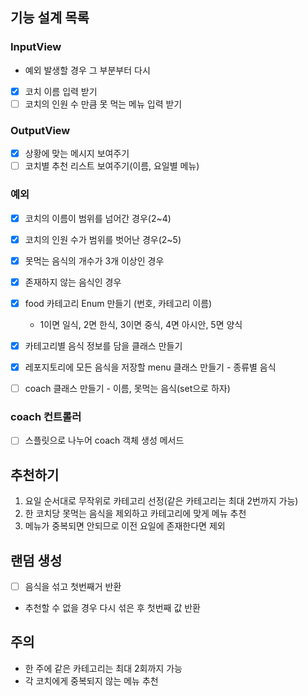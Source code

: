 ## 기능 설계 목록

### InputView
- 예외 발생할 경우 그 부분부터 다시
* [x] 코치 이름 입력 받기
* [ ] 코치의 인원 수 만큼 못 먹는 메뉴 입력 받기

### OutputView
* [x] 상황에 맞는 메시지 보여주기
* [ ] 코치별 추천 리스트 보여주기(이름, 요일별 메뉴)

### 예외
* [x] 코치의 이름이 범위를 넘어간 경우(2~4)
* [x] 코치의 인원 수가 범위를 벗어난 경우(2~5)
* [x] 못먹는 음식의 개수가 3개 이상인 경우
* [x] 존재하지 않는 음식인 경우


* [x] food 카테고리 Enum 만들기 (번호, 카테고리 이름)
  - 1이면 일식, 2면 한식, 3이면 중식, 4면 아시안, 5면 양식
* [x] 카테고리별 음식 정보를 담을 클래스 만들기
* [x] 레포지토리에 모든 음식을 저장할 menu 클래스 만들기 - 종류별 음식 
* [ ] coach 클래스 만들기 - 이름, 못먹는 음식(set으로 하자)

### coach 컨트롤러
* [ ] 스플릿으로 나누어 coach 객체 생성 메서드


## 추천하기
1. 요일 순서대로 무작위로 카테고리 선정(같은 카테고리는 최대 2번까지 가능)
2. 한 코치당 못먹는 음식을 제외하고 카테고리에 맞게 메뉴 추천
3. 메뉴가 중복되면 안되므로 이전 요일에 존재한다면 제외


## 랜덤 생성
* [ ] 음식을 섞고 첫번째거 반환
* 추천할 수 없을 경우 다시 섞은 후 첫번째 값 반환


## 주의
- 한 주에 같은 카테고리는 최대 2회까지 가능
- 각 코치에게 중복되지 않는 메뉴 추천